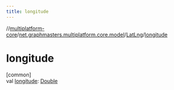 ```yaml
---
title: longitude
---
```

//[multiplatform-core](../../../index.html)/[net.graphmasters.multiplatform.core.model](../index.html)/[LatLng](index.html)/[longitude](longitude.html)



# longitude



[common]\
val [longitude](longitude.html): [Double](https://kotlinlang.org/api/latest/jvm/stdlib/kotlin/-double/index.html)




